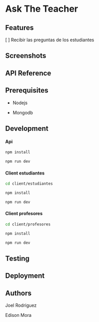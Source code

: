 <!-- https://medium.com/@meakaakka/a-beginners-guide-to-writing-a-kickass-readme-7ac01da88ab3 -->
# Ask The Teacher

## Features
[ ] Recibir las preguntas de los estudiantes

## Screenshots

## API Reference

## Prerequisites

* Nodejs

* Mongodb

## Development

#### Api

```sh
npm install
```

```sh
npm run dev
```

#### Client estudiantes

```sh
cd client/estudiantes
```

```sh
npm install
```


```sh
npm run dev
```

#### Client profesores

```sh
cd client/profesores
```

```sh
npm install
```


```sh
npm run dev
```

## Testing

## Deployment

## Authors

Joel Rodriguez

Edison Mora